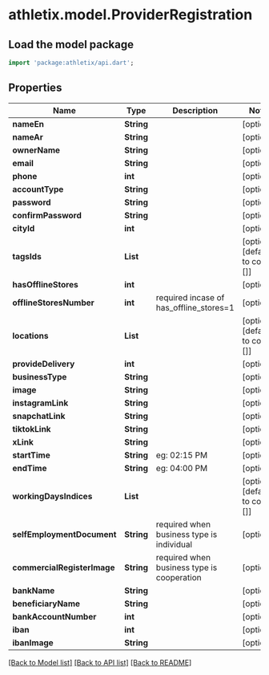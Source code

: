 # athletix.model.ProviderRegistration

## Load the model package
```dart
import 'package:athletix/api.dart';
```

## Properties
Name | Type | Description | Notes
------------ | ------------- | ------------- | -------------
**nameEn** | **String** |  | [optional] 
**nameAr** | **String** |  | [optional] 
**ownerName** | **String** |  | [optional] 
**email** | **String** |  | [optional] 
**phone** | **int** |  | [optional] 
**accountType** | **String** |  | [optional] 
**password** | **String** |  | [optional] 
**confirmPassword** | **String** |  | [optional] 
**cityId** | **int** |  | [optional] 
**tagsIds** | **List<int>** |  | [optional] [default to const []]
**hasOfflineStores** | **int** |  | [optional] 
**offlineStoresNumber** | **int** | required incase of has_offline_stores=1 | [optional] 
**locations** | **List<String>** |  | [optional] [default to const []]
**provideDelivery** | **int** |  | [optional] 
**businessType** | **String** |  | [optional] 
**image** | **String** |  | [optional] 
**instagramLink** | **String** |  | [optional] 
**snapchatLink** | **String** |  | [optional] 
**tiktokLink** | **String** |  | [optional] 
**xLink** | **String** |  | [optional] 
**startTime** | **String** | eg: 02:15 PM | [optional] 
**endTime** | **String** | eg: 04:00 PM | [optional] 
**workingDaysIndices** | **List<int>** |  | [optional] [default to const []]
**selfEmploymentDocument** | **String** | required when business type is individual | [optional] 
**commercialRegisterImage** | **String** | required when business type is cooperation | [optional] 
**bankName** | **String** |  | [optional] 
**beneficiaryName** | **String** |  | [optional] 
**bankAccountNumber** | **int** |  | [optional] 
**iban** | **int** |  | [optional] 
**ibanImage** | **String** |  | [optional] 

[[Back to Model list]](../README.md#documentation-for-models) [[Back to API list]](../README.md#documentation-for-api-endpoints) [[Back to README]](../README.md)



